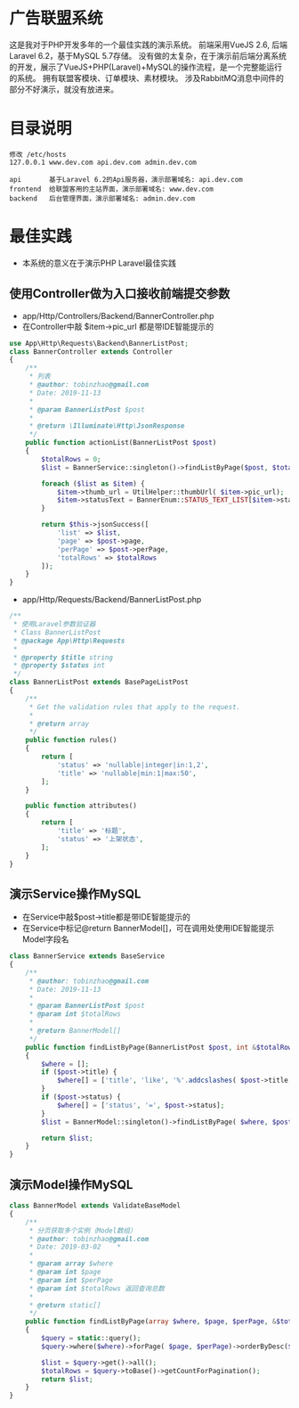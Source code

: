# 广告联盟系统

这是我对于PHP开发多年的一个最佳实践的演示系统。
前端采用VueJS 2.6, 后端Laravel 6.2，基于MySQL 5.7存储。
没有做的太复杂，在于演示前后端分离系统的开发，展示了VueJS+PHP(Laravel)+MySQL的操作流程，是一个完整能运行的系统。
拥有联盟客模块、订单模块、素材模块。
涉及RabbitMQ消息中间件的部分不好演示，就没有放进来。

# 目录说明

```
修改 /etc/hosts
127.0.0.1 www.dev.com api.dev.com admin.dev.com

api       基于Laravel 6.2的Api服务器，演示部署域名: api.dev.com
frontend  给联盟客用的主站界面，演示部署域名: www.dev.com
backend   后台管理界面，演示部署域名: admin.dev.com

```

# 最佳实践

- 本系统的意义在于演示PHP Laravel最佳实践

## 使用Controller做为入口接收前端提交参数

- app/Http/Controllers/Backend/BannerController.php
- 在Controller中敲 $item->pic_url 都是带IDE智能提示的

```php
use App\Http\Requests\Backend\BannerListPost;
class BannerController extends Controller
{
    /**
     * 列表
     * @author: tobinzhao@gmail.com
     * Date: 2019-11-13
     *
     * @param BannerListPost $post
     *
     * @return \Illuminate\Http\JsonResponse
     */
    public function actionList(BannerListPost $post)
    {
        $totalRows = 0;
        $list = BannerService::singleton()->findListByPage($post, $totalRows);

        foreach ($list as $item) {
            $item->thumb_url = UtilHelper::thumbUrl( $item->pic_url);
            $item->statusText = BannerEnum::STATUS_TEXT_LIST[$item->status] ?? '';
        }

        return $this->jsonSuccess([
            'list' => $list,
            'page' => $post->page,
            'perPage' => $post->perPage,
            'totalRows' => $totalRows
        ]);
    }
}
```
- app/Http/Requests/Backend/BannerListPost.php

```php
/**
 * 使用Laravel参数验证器
 * Class BannerListPost
 * @package App\Http\Requests
 *
 * @property $title string
 * @property $status int
 */
class BannerListPost extends BasePageListPost
{
    /**
     * Get the validation rules that apply to the request.
     *
     * @return array
     */
    public function rules()
    {
        return [
            'status' => 'nullable|integer|in:1,2',
            'title' => 'nullable|min:1|max:50',
        ];
    }

    public function attributes()
    {
        return [
            'title' => '标题',
            'status' => '上架状态',
        ];
    }
}
```

## 演示Service操作MySQL

- 在Service中敲$post->title都是带IDE智能提示的
- 在Service中标记@return BannerModel[]，可在调用处使用IDE智能提示Model字段名

```php
class BannerService extends BaseService
{
    /**
     * @author: tobinzhao@gmail.com
     * Date: 2019-11-13
     *
     * @param BannerListPost $post
     * @param int $totalRows
     *
     * @return BannerModel[]
     */
    public function findListByPage(BannerListPost $post, int &$totalRows)
    {
        $where = [];
        if ($post->title) {
            $where[] = ['title', 'like', '%'.addcslashes( $post->title, '%').'%'];
        }
        if ($post->status) {
            $where[] = ['status', '=', $post->status];
        }
        $list = BannerModel::singleton()->findListByPage( $where, $post->page, $post->perPage, $totalRows);

        return $list;
    }
}
```

## 演示Model操作MySQL

```php
class BannerModel extends ValidateBaseModel
{
    /**
     * 分页获取多个实例（Model数组）
     * @author: tobinzhao@gmail.com
     * Date: 2019-03-02    *
     *
     * @param array $where
     * @param int $page
     * @param int $perPage
     * @param int $totalRows 返回查询总数
     *
     * @return static[]
     */
    public function findListByPage(array $where, $page, $perPage, &$totalRows, $orderByDesc = 'id' )
    {
        $query = static::query();
        $query->where($where)->forPage( $page, $perPage)->orderByDesc($orderByDesc);

        $list = $query->get()->all();
        $totalRows = $query->toBase()->getCountForPagination();
        return $list;
    }
}
```
